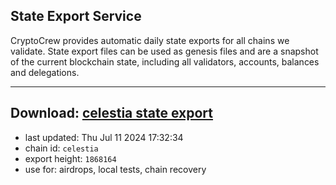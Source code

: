 ## State Export Service
CryptoCrew provides automatic daily state exports for all chains we validate. State export files can be used as genesis files and are a snapshot of the current blockchain state, including all validators, accounts, balances and delegations.

---
**Download: [celestia state export](https://dl-eu2.ccvalidators.com/SERVICE/celestia/celestia_export_1868164.json)**
---

- last updated: Thu Jul 11 2024 17:32:34
- chain id: `celestia`
- export height: `1868164`
- use for: airdrops, local tests, chain recovery
